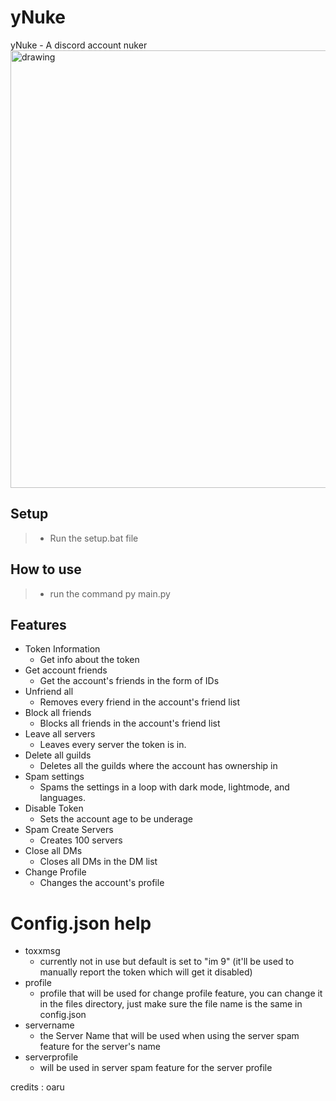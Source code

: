 # yNuke
yNuke - A discord account nuker
<img src="https://cdn.glitch.global/7b44c59d-fce5-4fa9-aaec-dbf01c4296cb/ynuke.png?v=1658647170928" alt="drawing" width="700"/>
## Setup
> - Run the setup.bat file

## How to use
> - run the command py main.py

## Features
- Token Information
  - Get info about the token
- Get account friends
  - Get the account's friends in the form of IDs
- Unfriend all
  - Removes every friend in the account's friend list
- Block all friends
  - Blocks all friends in the account's friend list
- Leave all servers
  - Leaves every server the token is in.
- Delete all guilds
  - Deletes all the guilds where the account has ownership in
- Spam settings
  - Spams the settings in a loop with dark mode, lightmode, and languages.
- Disable Token
  - Sets the account age to be underage
- Spam Create Servers
  - Creates 100 servers
- Close all DMs
  - Closes all DMs in the DM list
- Change Profile
  - Changes the account's profile
  
# Config.json help
- toxxmsg
  - currently not in use but default is set to "im 9" (it'll be used to manually report the token which will get it disabled)
- profile
  - profile that will be used for change profile feature, you can change it in the files directory, just make sure the file name is the same in config.json
- servername
  - the Server Name that will be used when using the server spam feature for the server's name
- serverprofile
  - will be used in server spam feature for the server profile
  
 
credits : oaru
